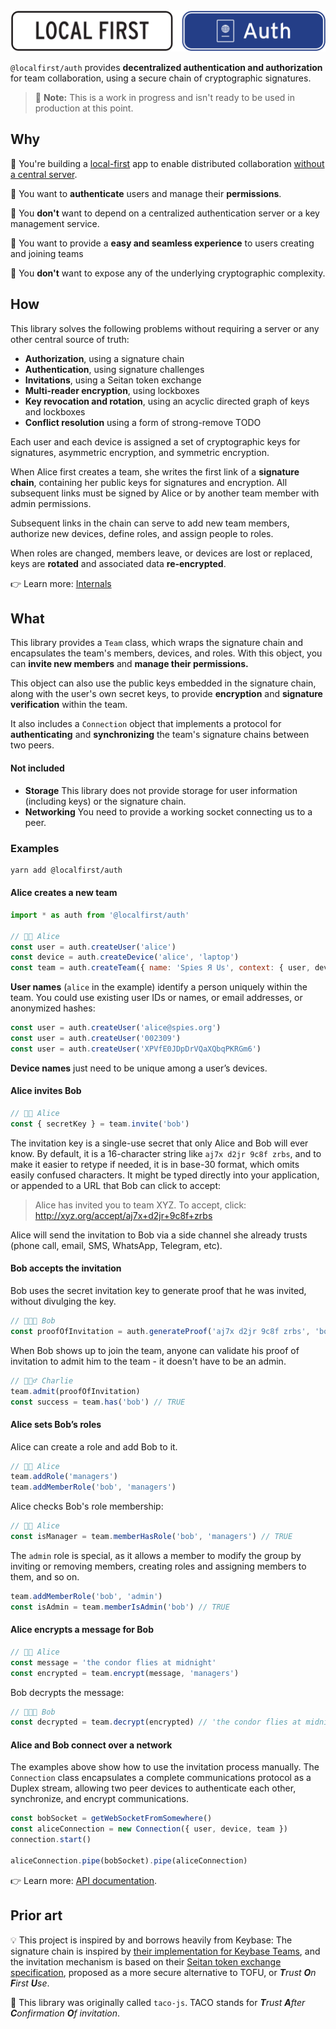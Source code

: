 <img src="https://raw.githubusercontent.com/local-first-web/branding/main/svg/auth-h.svg" width="600" alt="@localfirst/auth logo" />

`@localfirst/auth` provides **decentralized authentication and authorization** for team collaboration, using a secure chain of
cryptographic signatures.

> 🚧 **Note:** This is a work in progress and isn't ready to be used in production at this point.

## Why

🤝 You're building a [local-first](http://inkandswitch.com/local-first.html) app to enable distributed collaboration [without a central server](http://medium.com/all-the-things/a-web-application-with-no-web-server-61000a6aed8f).

🔑 You want to **authenticate** users and manage their **permissions**.

🚫 You **don't** want to depend on a centralized authentication server or a key management service.

💙 You want to provide a **easy and seamless experience** to users creating and joining teams

🤔 You **don't** want to expose any of the underlying cryptographic complexity.

## How

This library solves the following problems without requiring a server or any other central source of truth:

- **Authorization**, using a signature chain
- **Authentication**, using signature challenges
- **Invitations**, using a Seitan token exchange
- **Multi-reader encryption**, using lockboxes
- **Key revocation and rotation**, using an acyclic directed graph of keys and lockboxes
- **Conflict resolution** using a form of strong-remove TODO

Each user and each device is assigned a set of cryptographic keys for signatures, asymmetric
encryption, and symmetric encryption.

When Alice first creates a team, she writes the first link of a **signature chain**, containing her
public keys for signatures and encryption. All subsequent links must be signed by Alice or by
another team member with admin permissions.

Subsequent links in the chain can serve to add new team members, authorize new devices, define
roles, and assign people to roles.

When roles are changed, members leave, or devices are lost or replaced, keys are **rotated** and
associated data **re-encrypted**.

👉 Learn more: [Internals](./docs/internals.md)

## What

This library provides a `Team` class, which wraps the signature chain and encapsulates the team's members,
devices, and roles. With this object, you can **invite new members** and **manage their
permissions.**

This object can also use the public keys embedded in the signature chain, along with the user's own
secret keys, to provide **encryption** and **signature verification** within the team.

It also includes a `Connection` object that implements a protocol for **authenticating** and **synchronizing** the team's signature chains between two peers.

#### Not included

- **Storage** This library does not provide storage for user information (including keys) or the
  signature chain.
- **Networking** You need to provide a working socket connecting us to a peer.

### Examples

```bash
yarn add @localfirst/auth
```

#### Alice creates a new team

```js
import * as auth from '@localfirst/auth'

// 👩🏾 Alice
const user = auth.createUser('alice')
const device = auth.createDevice('alice', 'laptop')
const team = auth.createTeam({ name: 'Spies Я Us', context: { user, device } })
```

**User names** (`alice` in the example) identify a person uniquely within the team. You could use existing user IDs or names, or email addresses, or anonymized hashes:

```js
const user = auth.createUser('alice@spies.org')
const user = auth.createUser('002309')
const user = auth.createUser('XPVfE0JDpDrVQaXQbqPKRGm6')
```

**Device names** just need to be unique among a user’s devices.

#### Alice invites Bob

```js
// 👩🏾 Alice
const { secretKey } = team.invite('bob')
```

The invitation key is a single-use secret that only Alice and Bob will ever know. By default, it is
a 16-character string like `aj7x d2jr 9c8f zrbs`, and to make it easier to retype if needed, it is
in base-30 format, which omits easily confused characters. It might be typed directly into your
application, or appended to a URL that Bob can click to accept:

> Alice has invited you to team XYZ. To accept, click: http://xyz.org/accept/aj7x+d2jr+9c8f+zrbs

Alice will send the invitation to Bob via a side channel she already trusts (phone call, email, SMS,
WhatsApp, Telegram, etc).

#### Bob accepts the invitation

Bob uses the secret invitation key to generate proof that he was invited, without divulging the key.

```js
// 👨🏻‍🦲 Bob
const proofOfInvitation = auth.generateProof('aj7x d2jr 9c8f zrbs', 'bob')
```

When Bob shows up to join the team, anyone can validate his proof of invitation to admit him to the
team - it doesn't have to be an admin.

```js
// 👳🏽‍♂️ Charlie
team.admit(proofOfInvitation)
const success = team.has('bob') // TRUE
```

#### Alice sets Bob’s roles

Alice can create a role and add Bob to it.

```js
// 👩🏾 Alice
team.addRole('managers')
team.addMemberRole('bob', 'managers')
```

Alice checks Bob's role membership:

```js
// 👩🏾 Alice
const isManager = team.memberHasRole('bob', 'managers') // TRUE
```

The `admin` role is special, as it allows a member to modify the group by inviting or removing members, creating roles and assigning members to them, and so on.

```js
team.addMemberRole('bob', 'admin')
const isAdmin = team.memberIsAdmin('bob') // TRUE
```

#### Alice encrypts a message for Bob

```js
// 👩🏾 Alice
const message = 'the condor flies at midnight'
const encrypted = team.encrypt(message, 'managers')
```

Bob decrypts the message:

```js
// 👨🏻‍🦲 Bob
const decrypted = team.decrypt(encrypted) // 'the condor flies at midnight'
```

#### Alice and Bob connect over a network

The examples above show how to use the invitation process manually. The `Connection` class encapsulates a complete communications protocol as a Duplex stream, allowing two peer devices to authenticate each other, synchronize, and encrypt communications.

```js
const bobSocket = getWebSocketFromSomewhere()
const aliceConnection = new Connection({ user, device, team })
connection.start()

aliceConnection.pipe(bobSocket).pipe(aliceConnection)
```

👉 Learn more: [API documentation](./docs/api.md).

## Prior art

💡 This project is inspired by and borrows heavily from Keybase: The signature chain is inspired by
[their implementation for Keybase Teams](https://keybase.io/docs/team), and the invitation mechanism
is based on their [Seitan token exchange specification](https://keybase.io/docs/teams/seitan_v2),
proposed as a more secure alternative to TOFU, or _**T**rust **O**n **F**irst **U**se_.

🌮 This library was originally called `taco-js`. TACO stands for _**T**rust **A**fter **C**onfirmation **O**f invitation_.
